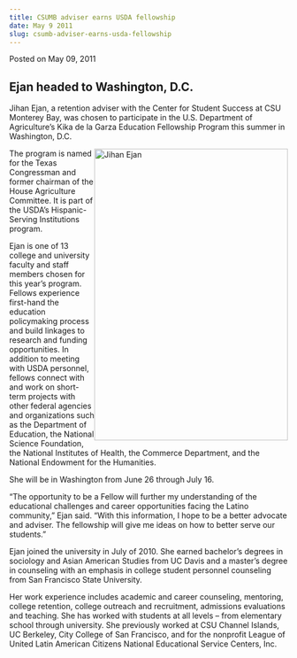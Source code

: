 ```yaml
---
title: CSUMB adviser earns USDA fellowship
date: May 9 2011
slug: csumb-adviser-earns-usda-fellowship
---
```


 



<span class="date">Posted on May 09, 2011    </span>
<h2>Ejan headed to Washington, D.C.</h2>
<p>Jihan Ejan, a retention adviser with the Center for Student
Success at CSU Monterey Bay, was chosen to participate in the U.S.
Department of Agriculture&#x2019;s Kika de la Garza Education Fellowship
Program this summer in Washington, D.C.</p>
<p><img alt="Jihan Ejan" src="https://news.csumb.edu/sites/default/files/65/attachments/news/images/jihan_headshot.jpg" style="float:right; width:350px; height:527px">The program is
named for the Texas Congressman and former chairman of the House
Agriculture Committee. It is part of the USDA&#x2019;s Hispanic-Serving
Institutions program.</img></p>
<p>Ejan is one of 13 college and university faculty and staff
members chosen for this year&#x2019;s program. Fellows experience
first-hand the education policymaking process and build linkages to
research and funding opportunities. In addition to meeting with
USDA personnel, fellows connect with and work on short-term
projects with other federal agencies and organizations such as the
Department of Education, the National Science Foundation, the
National Institutes of Health, the Commerce Department, and the
National Endowment for the Humanities.</p>
<p>She will be in Washington from June 26 through July 16.</p>
<p>&#x201C;The opportunity to be a Fellow will further my understanding of
the educational challenges and career opportunities facing the
Latino community,&#x201D; Ejan said. &#x201C;With this information, I hope to be
a better advocate and adviser. The fellowship will give me ideas on
how to better serve our students.&#x201D;</p>
<p>Ejan joined the university in July of 2010. She earned
bachelor&#x2019;s degrees in sociology and Asian American Studies from UC
Davis and a master&#x2019;s degree in counseling with an emphasis in
college student personnel counseling from San Francisco State
University.</p>
<p>Her work experience includes academic and career counseling,
mentoring, college retention, college outreach and recruitment,
admissions evaluations and teaching. She has worked with students
at all levels &#x2013; from elementary school through university. She
previously worked at CSU Channel Islands, UC Berkeley, City College
of San Francisco, and for the nonprofit League of United Latin
American Citizens National Educational Service Centers, Inc.</p>





```
